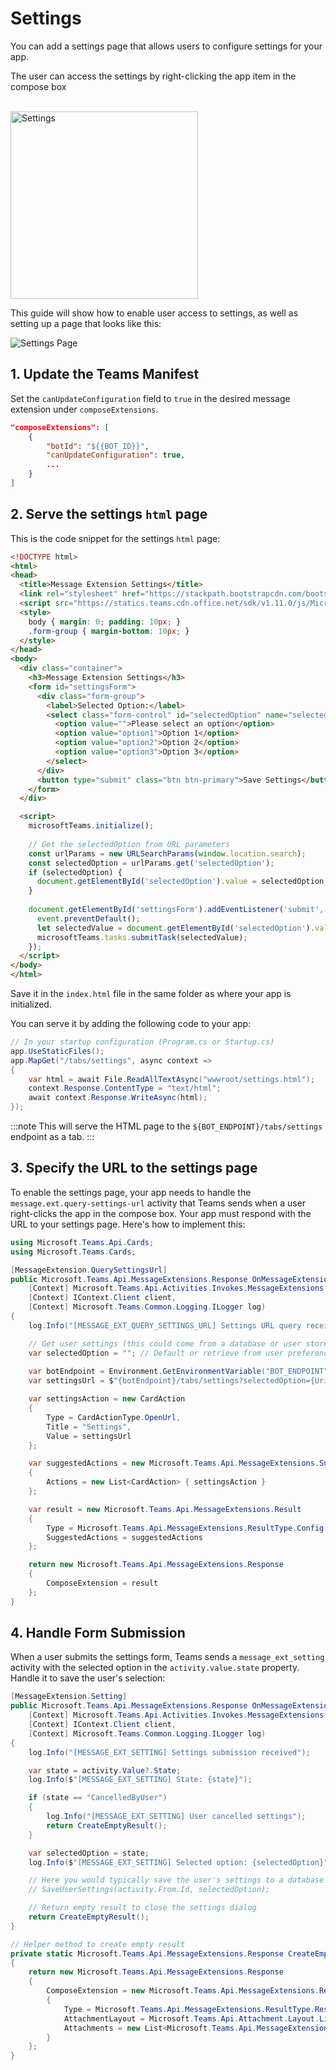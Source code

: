 # Settings

You can add a settings page that allows users to configure settings for your app.

The user can access the settings by right-clicking the app item in the compose box

<br/>   
<img src={SettingsImgUrl} height="300px" alt="Settings" />

This guide will show how to enable user access to settings, as well as setting up a page that looks like this:

![Settings Page](/screenshots/settings-page.png)

## 1. Update the Teams Manifest

Set the `canUpdateConfiguration` field to `true` in the desired message extension under `composeExtensions`.

```json
"composeExtensions": [
    {
        "botId": "${{BOT_ID}}",
        "canUpdateConfiguration": true,
        ...
    }
]
```

## 2. Serve the settings `html` page

This is the code snippet for the settings `html` page:

```html
<!DOCTYPE html>
<html>
<head>
  <title>Message Extension Settings</title>
  <link rel="stylesheet" href="https://stackpath.bootstrapcdn.com/bootstrap/4.5.0/css/bootstrap.min.css">
  <script src="https://statics.teams.cdn.office.net/sdk/v1.11.0/js/MicrosoftTeams.min.js"></script>
  <style>
    body { margin: 0; padding: 10px; }
    .form-group { margin-bottom: 10px; }
  </style>
</head>
<body>
  <div class="container">
    <h3>Message Extension Settings</h3>
    <form id="settingsForm">
      <div class="form-group">
        <label>Selected Option:</label>
        <select class="form-control" id="selectedOption" name="selectedOption">
          <option value="">Please select an option</option>
          <option value="option1">Option 1</option>
          <option value="option2">Option 2</option>
          <option value="option3">Option 3</option>
        </select>
      </div>
      <button type="submit" class="btn btn-primary">Save Settings</button>
    </form>
  </div>

  <script>
    microsoftTeams.initialize();
    
    // Get the selectedOption from URL parameters
    const urlParams = new URLSearchParams(window.location.search);
    const selectedOption = urlParams.get('selectedOption');
    if (selectedOption) {
      document.getElementById('selectedOption').value = selectedOption;
    }
    
    document.getElementById('settingsForm').addEventListener('submit', function(event) {
      event.preventDefault();
      let selectedValue = document.getElementById('selectedOption').value;
      microsoftTeams.tasks.submitTask(selectedValue);
    });
  </script>
</body>
</html>
```

Save it in the `index.html` file in the same folder as where your app is initialized.

You can serve it by adding the following code to your app:

```csharp
// In your startup configuration (Program.cs or Startup.cs)
app.UseStaticFiles();
app.MapGet("/tabs/settings", async context =>
{
    var html = await File.ReadAllTextAsync("wwwroot/settings.html");
    context.Response.ContentType = "text/html";
    await context.Response.WriteAsync(html);
});
```

:::note
This will serve the HTML page to the `${BOT_ENDPOINT}/tabs/settings` endpoint as a tab. 
:::

## 3. Specify the URL to the settings page

To enable the settings page, your app needs to handle the `message.ext.query-settings-url` activity that Teams sends when a user right-clicks the app in the compose box. Your app must respond with the URL to your settings page. Here's how to implement this:

```csharp
using Microsoft.Teams.Api.Cards;
using Microsoft.Teams.Cards;

[MessageExtension.QuerySettingsUrl]
public Microsoft.Teams.Api.MessageExtensions.Response OnMessageExtensionQuerySettingsUrl(
    [Context] Microsoft.Teams.Api.Activities.Invokes.MessageExtensions.QuerySettingsUrlActivity activity,
    [Context] IContext.Client client,
    [Context] Microsoft.Teams.Common.Logging.ILogger log)
{
    log.Info("[MESSAGE_EXT_QUERY_SETTINGS_URL] Settings URL query received");

    // Get user settings (this could come from a database or user store)
    var selectedOption = ""; // Default or retrieve from user preferences
    
    var botEndpoint = Environment.GetEnvironmentVariable("BOT_ENDPOINT") ?? "https://your-bot-endpoint.com";
    var settingsUrl = $"{botEndpoint}/tabs/settings?selectedOption={Uri.EscapeDataString(selectedOption)}";

    var settingsAction = new CardAction
    {
        Type = CardActionType.OpenUrl,
        Title = "Settings",
        Value = settingsUrl
    };

    var suggestedActions = new Microsoft.Teams.Api.MessageExtensions.SuggestedActions
    {
        Actions = new List<CardAction> { settingsAction }
    };

    var result = new Microsoft.Teams.Api.MessageExtensions.Result
    {
        Type = Microsoft.Teams.Api.MessageExtensions.ResultType.Config,
        SuggestedActions = suggestedActions
    };

    return new Microsoft.Teams.Api.MessageExtensions.Response
    {
        ComposeExtension = result
    };
}
```

## 4. Handle Form Submission

When a user submits the settings form, Teams sends a `message_ext_setting` activity with the selected option in the `activity.value.state` property. Handle it to save the user's selection:

```csharp
[MessageExtension.Setting]
public Microsoft.Teams.Api.MessageExtensions.Response OnMessageExtensionSetting(
    [Context] Microsoft.Teams.Api.Activities.Invokes.MessageExtensions.SettingActivity activity,
    [Context] IContext.Client client,
    [Context] Microsoft.Teams.Common.Logging.ILogger log)
{
    log.Info("[MESSAGE_EXT_SETTING] Settings submission received");

    var state = activity.Value?.State;
    log.Info($"[MESSAGE_EXT_SETTING] State: {state}");

    if (state == "CancelledByUser")
    {
        log.Info("[MESSAGE_EXT_SETTING] User cancelled settings");
        return CreateEmptyResult();
    }

    var selectedOption = state;
    log.Info($"[MESSAGE_EXT_SETTING] Selected option: {selectedOption}");

    // Here you would typically save the user's settings to a database or user store
    // SaveUserSettings(activity.From.Id, selectedOption);

    // Return empty result to close the settings dialog
    return CreateEmptyResult();
}

// Helper method to create empty result
private static Microsoft.Teams.Api.MessageExtensions.Response CreateEmptyResult()
{
    return new Microsoft.Teams.Api.MessageExtensions.Response
    {
        ComposeExtension = new Microsoft.Teams.Api.MessageExtensions.Result
        {
            Type = Microsoft.Teams.Api.MessageExtensions.ResultType.Result,
            AttachmentLayout = Microsoft.Teams.Api.Attachment.Layout.List,
            Attachments = new List<Microsoft.Teams.Api.MessageExtensions.Attachment>()
        }
    };
}
```

